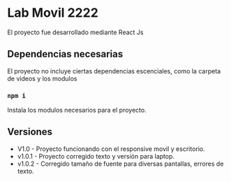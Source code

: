 # Lab Movil 2222

El proyecto fue desarrollado mediante React Js

## Dependencias necesarias

El proyecto no incluye ciertas dependencias escenciales, como la carpeta de videos y los modulos

### `npm i`

Instala los modulos necesarios para el proyecto.

## Versiones

- V1.0 - Proyecto funcionando con el responsive movil y escritorio.
- v1.0.1 - Proyecto corregido texto y versión para laptop.
- v1.0.2 - Corregido tamaño de fuente para diversas pantallas, errores de texto.